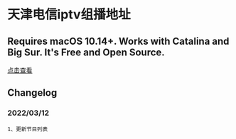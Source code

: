 # 天津电信iptv组播地址

## Requires macOS 10.14+. Works with Catalina and Big Sur. It's Free and Open Source.  

[点击查看](https://raw.githubusercontent.com/duanzhichao/IPTV-of-TianJin-Telecom/main/tianjin.m3u8)

## Changelog
### 2022/03/12

    1、更新节目列表
